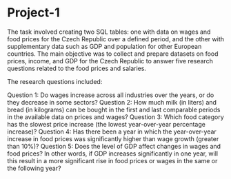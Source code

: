 # Project-1
The task involved creating two SQL tables: one with data on wages and food prices for the Czech Republic over a defined period, and the other with supplementary data such as GDP and population for other European countries. The main objective was to collect and prepare datasets on food prices, income, and GDP for the Czech Republic to answer five research questions related to the food prices and salaries.

The research questions included:

Question 1: Do wages increase across all industries over the years, or do they decrease in some sectors?
Question 2: How much milk (in liters) and bread (in kilograms) can be bought in the first and last comparable periods in the available data on prices and wages?
Question 3: Which food category has the slowest price increase (the lowest year-over-year percentage increase)?
Question 4: Has there been a year in which the year-over-year increase in food prices was significantly higher than wage growth (greater than 10%)?
Question 5: Does the level of GDP affect changes in wages and food prices? In other words, if GDP increases significantly in one year, will this result in a more significant rise in food prices or wages in the same or the following year?
